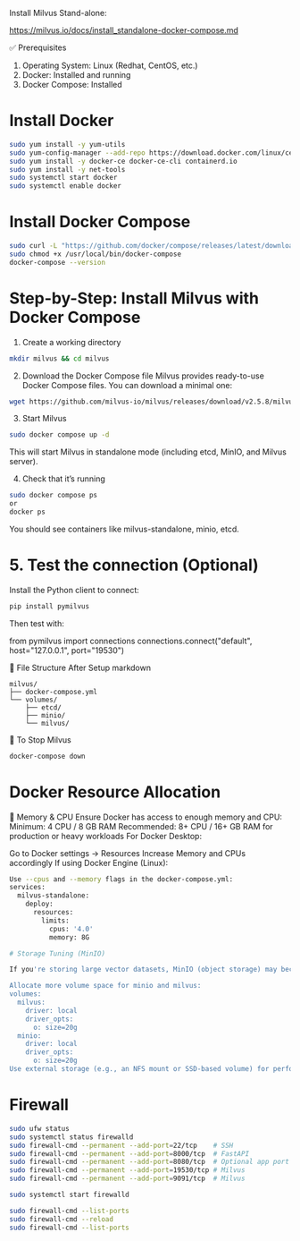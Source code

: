 Install Milvus Stand-alone:

https://milvus.io/docs/install_standalone-docker-compose.md

✅ Prerequisites
1. Operating System: Linux (Redhat, CentOS, etc.)
2. Docker: Installed and running
3. Docker Compose: Installed

# Install Docker
``` bash
sudo yum install -y yum-utils
sudo yum-config-manager --add-repo https://download.docker.com/linux/centos/docker-ce.repo
sudo yum install -y docker-ce docker-ce-cli containerd.io
sudo yum install -y net-tools
sudo systemctl start docker
sudo systemctl enable docker
```

# Install Docker Compose
``` bash
sudo curl -L "https://github.com/docker/compose/releases/latest/download/docker-compose-$(uname -s)-$(uname -m)" -o /usr/local/bin/docker-compose
sudo chmod +x /usr/local/bin/docker-compose
docker-compose --version
```
   
# Step-by-Step: Install Milvus with Docker Compose

1. Create a working directory
``` bash
mkdir milvus && cd milvus
```
2. Download the Docker Compose file
Milvus provides ready-to-use Docker Compose files. You can download a minimal one:
``` bash
wget https://github.com/milvus-io/milvus/releases/download/v2.5.8/milvus-standalone-docker-compose.yml -O docker-compose.yml
```

3. Start Milvus
```bash
sudo docker compose up -d
```
This will start Milvus in standalone mode (including etcd, MinIO, and Milvus server).

4. Check that it’s running
``` bash
sudo docker compose ps
or
docker ps
```
You should see containers like milvus-standalone, minio, etcd.

# 5. Test the connection (Optional)
Install the Python client to connect:
``` bash
pip install pymilvus
```
Then test with:

from pymilvus import connections
connections.connect("default", host="127.0.0.1", port="19530")

📁 File Structure After Setup
markdown
```
milvus/
├── docker-compose.yml
└── volumes/
    ├── etcd/
    ├── minio/
    └── milvus/
```
🛑 To Stop Milvus
``` bash
docker-compose down
```
# Docker Resource Allocation

🧠 Memory & CPU
Ensure Docker has access to enough memory and CPU:
Minimum: 4 CPU / 8 GB RAM
Recommended: 8+ CPU / 16+ GB RAM for production or heavy workloads
For Docker Desktop:

Go to Docker settings → Resources
Increase Memory and CPUs accordingly
If using Docker Engine (Linux):
```bash
Use --cpus and --memory flags in the docker-compose.yml:
services:
  milvus-standalone:
    deploy:
      resources:
        limits:
          cpus: '4.0'
          memory: 8G

# Storage Tuning (MinIO)

If you're storing large vector datasets, MinIO (object storage) may become a bottleneck.

Allocate more volume space for minio and milvus:
volumes:
  milvus:
    driver: local
    driver_opts:
      o: size=20g
  minio:
    driver: local
    driver_opts:
      o: size=20g
Use external storage (e.g., an NFS mount or SSD-based volume) for performance
```

# Firewall 
``` bash
sudo ufw status
sudo systemctl status firewalld
sudo firewall-cmd --permanent --add-port=22/tcp    # SSH
sudo firewall-cmd --permanent --add-port=8000/tcp  # FastAPI
sudo firewall-cmd --permanent --add-port=8080/tcp  # Optional app port
sudo firewall-cmd --permanent --add-port=19530/tcp # Milvus
sudo firewall-cmd --permanent --add-port=9091/tcp  # Milvus

sudo systemctl start firewalld

sudo firewall-cmd --list-ports
sudo firewall-cmd --reload
sudo firewall-cmd --list-ports
```
